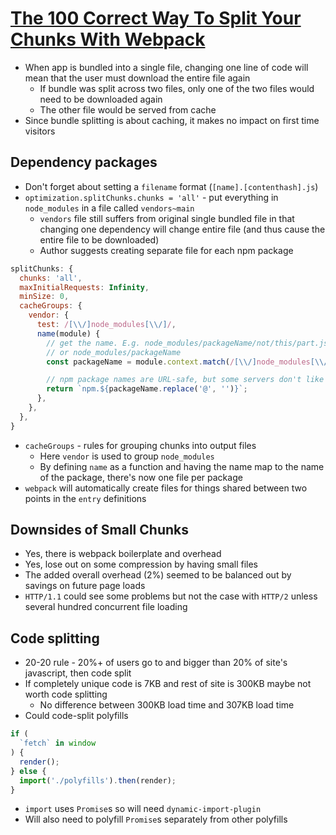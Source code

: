 # [The 100 Correct Way To Split Your Chunks With Webpack](https://hackernoon.com/the-100-correct-way-to-split-your-chunks-with-webpack-f8a9df5b7758)

* When app is bundled into a single file, changing one line of code will mean that the user must download the entire file again
  * If bundle was split across two files, only one of the two files would need to be downloaded again
  * The other file would be served from cache
* Since bundle splitting is about caching, it makes no impact on first time visitors

## Dependency packages

* Don't forget about setting a `filename` format (`[name].[contenthash].js`)
* `optimization.splitChunks.chunks = 'all'` - put everything in `node_modules` in a file called `vendors~main`
  * `vendors` file still suffers from original single bundled file in that changing one dependency will change entire file (and thus cause the entire file to be downloaded)
  * Author suggests creating separate file for each npm package

```javascript
splitChunks: {
  chunks: 'all',
  maxInitialRequests: Infinity,
  minSize: 0,
  cacheGroups: {
    vendor: {
      test: /[\\/]node_modules[\\/]/,
      name(module) {
        // get the name. E.g. node_modules/packageName/not/this/part.js
        // or node_modules/packageName
        const packageName = module.context.match(/[\\/]node_modules[\\/](.*?)([\\/]|$)/)[1];

        // npm package names are URL-safe, but some servers don't like @ symbols
        return `npm.${packageName.replace('@', '')}`;
      },
    },
  },
}
```

* `cacheGroups` - rules for grouping chunks into output files
  * Here `vendor` is used to group `node_modules`
  * By defining `name` as a function and having the name map to the name of the package, there's now one file per package
* `webpack` will automatically create files for things shared between two points in the `entry` definitions

## Downsides of Small Chunks

* Yes, there is webpack boilerplate and overhead
* Yes, lose out on some compression by having small files
* The added overall overhead (2%) seemed to be balanced out by savings on future page loads
* `HTTP/1.1` could see some problems but not the case with `HTTP/2` unless several hundred concurrent file loading

## Code splitting

* 20-20 rule - 20%+ of users go to and bigger than 20% of site's javascript, then code split
* If completely unique code is 7KB and rest of site is 300KB maybe not worth code splitting
  * No difference between 300KB load time and 307KB load time
* Could code-split polyfills

```javascript
if (
  `fetch` in window
) {
  render();
} else {
  import('./polyfills').then(render);
}
```

* `import` uses `Promise`s so will need `dynamic-import-plugin`
* Will also need to polyfill `Promise`s separately from other polyfills
